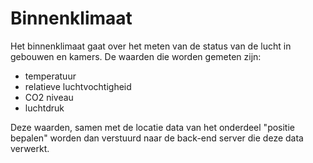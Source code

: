 # Binnenklimaat
Het binnenklimaat gaat over het meten van de status van de lucht in gebouwen en kamers.
De waarden die worden gemeten zijn: 
* temperatuur
* relatieve luchtvochtigheid
* CO2 niveau
* luchtdruk

Deze waarden, samen met de locatie data van het onderdeel "positie bepalen" worden dan verstuurd naar de back-end server die deze data verwerkt.
